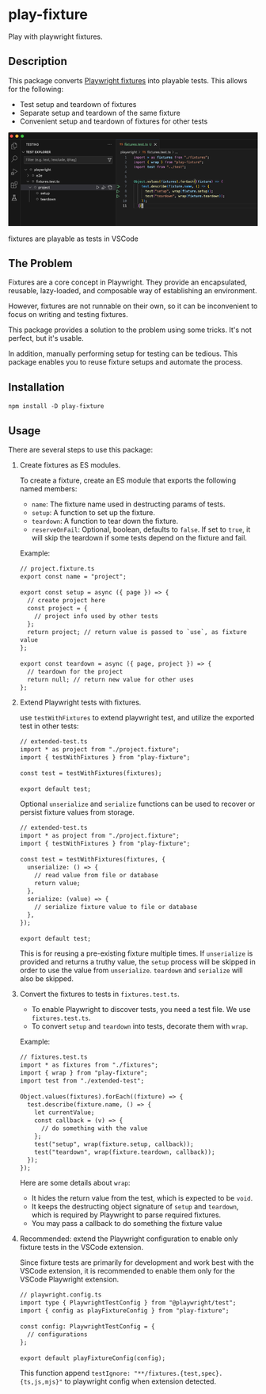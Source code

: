 # play-fixture

Play with playwright fixtures.

## Description

This package converts [Playwright fixtures](https://playwright.dev/docs/test-fixtures) into playable tests. This allows for the following:

- Test setup and teardown of fixtures
- Separate setup and teardown of the same fixture
- Convenient setup and teardown of fixtures for other tests

![fixtures are playable as tests in VSCode](play-fixtures.png)

fixtures are playable as tests in VSCode

## The Problem

Fixtures are a core concept in Playwright. They provide an encapsulated, reusable, lazy-loaded, and composable way of establishing an environment.

However, fixtures are not runnable on their own, so it can be inconvenient to focus on writing and testing fixtures.

This package provides a solution to the problem using some tricks. It's not perfect, but it's usable.

In addition, manually performing setup for testing can be tedious. This package enables you to reuse fixture setups and automate the process.

## Installation

```
npm install -D play-fixture
```

## Usage

There are several steps to use this package:

1. Create fixtures as ES modules.

   To create a fixture, create an ES module that exports the following named members:

   - `name`: The fixture name used in destructing params of tests.
   - `setup`: A function to set up the fixture.
   - `teardown`: A function to tear down the fixture.
   - `reserveOnFail`: Optional, boolean, defaults to `false`. If set to `true`, it will skip the teardown if some tests depend on the fixture and fail.

   Example:

   ```tsx
   // project.fixture.ts
   export const name = "project";

   export const setup = async ({ page }) => {
     // create project here
     const project = {
       // project info used by other tests
     };
     return project; // return value is passed to `use`, as fixture value
   };

   export const teardown = async ({ page, project }) => {
     // teardown for the project
     return null; // return new value for other uses
   };
   ```

2. Extend Playwright tests with fixtures.

   use `testWithFixtures` to extend playwright test, and utilize the exported test in other tests:

   ```tsx
   // extended-test.ts
   import * as project from "./project.fixture";
   import { testWithFixtures } from "play-fixture";

   const test = testWithFixtures(fixtures);

   export default test;
   ```

   Optional `unserialize` and `serialize` functions can be used to recover or persist fixture values from storage.

    ```tsx
    // extended-test.ts
    import * as project from "./project.fixture";
    import { testWithFixtures } from "play-fixture";

    const test = testWithFixtures(fixtures, {
      unserialize: () => {
        // read value from file or database
        return value;
      },
      serialize: (value) => {
        // serialize fixture value to file or database
      },
    });

    export default test;
    ```

    This is for reusing a pre-existing fixture multiple times. If `unserialize` is provided and returns a truthy value, the `setup` process will be skipped in order to use the value from `unserialize`. `teardown` and `serialize` will also be skipped.

3. Convert the fixtures to tests in `fixtures.test.ts`.

   - To enable Playwright to discover tests, you need a test file. We use `fixtures.test.ts`.
   - To convert `setup` and `teardown` into tests, decorate them with `wrap`.

   Example:

   ```tsx
   // fixtures.test.ts
   import * as fixtures from "./fixtures";
   import { wrap } from "play-fixture";
   import test from "./extended-test";

   Object.values(fixtures).forEach((fixture) => {
     test.describe(fixture.name, () => {
       let currentValue;
       const callback = (v) => {
         // do something with the value
       };
       test("setup", wrap(fixture.setup, callback));
       test("teardown", wrap(fixture.teardown, callback));
     });
   });
   ```

   Here are some details about `wrap`:

   - It hides the return value from the test, which is expected to be `void`.
   - It keeps the destructing object signature of `setup` and `teardown`, which is required by Playwright to parse required fixtures.
   - You may pass a callback to do something the fixture value

4. Recommended: extend the Playwright configuration to enable only fixture tests in the VSCode extension.

   Since fixture tests are primarily for development and work best with the VSCode extension, it is recommended to enable them only for the VSCode Playwright extension.

   ```tsx
   // playwright.config.ts
   import type { PlaywrightTestConfig } from "@playwright/test";
   import { config as playFixtureConfig } from "play-fixture";

   const config: PlaywrightTestConfig = {
     // configurations
   };

   export default playFixtureConfig(config);
   ```

   This function append `testIgnore: "**/fixtures.{test,spec}.{ts,js,mjs}"` to playwright config when extension detected.

